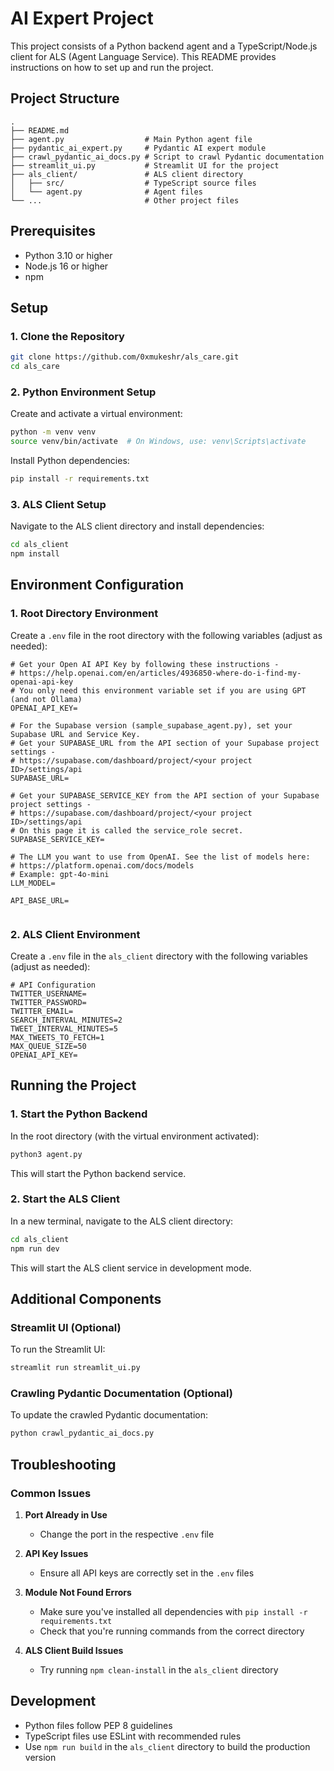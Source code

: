 # AI Expert Project

This project consists of a Python backend agent and a TypeScript/Node.js client for ALS (Agent Language Service). This README provides instructions on how to set up and run the project.

## Project Structure

```
.
├── README.md
├── agent.py                  # Main Python agent file
├── pydantic_ai_expert.py     # Pydantic AI expert module
├── crawl_pydantic_ai_docs.py # Script to crawl Pydantic documentation
├── streamlit_ui.py           # Streamlit UI for the project
├── als_client/               # ALS client directory
│   ├── src/                  # TypeScript source files
│   └── agent.py              # Agent files
└── ...                       # Other project files
```

## Prerequisites

- Python 3.10 or higher
- Node.js 16 or higher
- npm

## Setup

### 1. Clone the Repository

```bash
git clone https://github.com/0xmukeshr/als_care.git
cd als_care
```

### 2. Python Environment Setup

Create and activate a virtual environment:

```bash
python -m venv venv
source venv/bin/activate  # On Windows, use: venv\Scripts\activate
```

Install Python dependencies:

```bash
pip install -r requirements.txt
```

### 3. ALS Client Setup

Navigate to the ALS client directory and install dependencies:

```bash
cd als_client
npm install
```

## Environment Configuration

### 1. Root Directory Environment

Create a `.env` file in the root directory with the following variables (adjust as needed):

```
# Get your Open AI API Key by following these instructions -
# https://help.openai.com/en/articles/4936850-where-do-i-find-my-openai-api-key
# You only need this environment variable set if you are using GPT (and not Ollama)
OPENAI_API_KEY=

# For the Supabase version (sample_supabase_agent.py), set your Supabase URL and Service Key.
# Get your SUPABASE_URL from the API section of your Supabase project settings -
# https://supabase.com/dashboard/project/<your project ID>/settings/api
SUPABASE_URL=

# Get your SUPABASE_SERVICE_KEY from the API section of your Supabase project settings -
# https://supabase.com/dashboard/project/<your project ID>/settings/api
# On this page it is called the service_role secret.
SUPABASE_SERVICE_KEY=

# The LLM you want to use from OpenAI. See the list of models here:
# https://platform.openai.com/docs/models
# Example: gpt-4o-mini
LLM_MODEL=

API_BASE_URL=


```

### 2. ALS Client Environment

Create a `.env` file in the `als_client` directory with the following variables (adjust as needed):

```
# API Configuration
TWITTER_USERNAME=
TWITTER_PASSWORD=
TWITTER_EMAIL=
SEARCH_INTERVAL_MINUTES=2
TWEET_INTERVAL_MINUTES=5
MAX_TWEETS_TO_FETCH=1
MAX_QUEUE_SIZE=50
OPENAI_API_KEY=
```

## Running the Project

### 1. Start the Python Backend

In the root directory (with the virtual environment activated):

```bash
python3 agent.py
```

This will start the Python backend service.

### 2. Start the ALS Client

In a new terminal, navigate to the ALS client directory:

```bash
cd als_client
npm run dev
```

This will start the ALS client service in development mode.

## Additional Components

### Streamlit UI (Optional)

To run the Streamlit UI:

```bash
streamlit run streamlit_ui.py
```

### Crawling Pydantic Documentation (Optional)

To update the crawled Pydantic documentation:

```bash
python crawl_pydantic_ai_docs.py
```

## Troubleshooting

### Common Issues

1. **Port Already in Use**
   - Change the port in the respective `.env` file

2. **API Key Issues**
   - Ensure all API keys are correctly set in the `.env` files

3. **Module Not Found Errors**
   - Make sure you've installed all dependencies with `pip install -r requirements.txt`
   - Check that you're running commands from the correct directory

4. **ALS Client Build Issues**
   - Try running `npm clean-install` in the `als_client` directory

## Development

- Python files follow PEP 8 guidelines
- TypeScript files use ESLint with recommended rules
- Use `npm run build` in the `als_client` directory to build the production version
